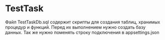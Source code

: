 # TestTask
Файл TestTaskDb.sql содержит скрипты для создания таблиц, хранимых процедур и функций. Перед их выполнением нужно создать базу данных. Так же нужно поменять строку подключения в appsettings.json
